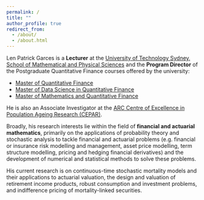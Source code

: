 ```yaml
---
permalink: /
title: ""
author_profile: true
redirect_from: 
  - /about/
  - /about.html
---
```


Len Patrick Garces is a **Lecturer** at the [University of Technology Sydney, School of Mathematical and Physical Sciences](https://www.uts.edu.au/about/faculty-science/school-mathematical-and-physical-sciences) and the **Program Director** of the Postgraduate Quantitative Finance courses offered by the university: 
  - [Master of Quantitative Finance](https://www.uts.edu.au/study/find-a-course/master-quantitative-finance)
  - [Master of Data Science in Quantitative Finance](https://www.uts.edu.au/study/find-a-course/master-data-science-quantitative-finance)
  - [Master of Mathematics and Quantitative Finance](https://www.uts.edu.au/study/find-a-course/master-mathematics-and-quantitative-finance)

He is also an Associate Investigator at the [ARC Centre of Excellence in Population Ageing Research (CEPAR)](https://cepar.edu.au/).

Broadly, his research interests lie within the field of **financial and actuarial mathematics**, primarily on the applications of probability theory and stochastic analysis to tackle financial and actuarial problems (e.g. financial or insurance risk modelling and management, asset price modelling, term structure modelling, pricing and hedging financial derivatives) and the development of numerical and statistical methods to solve these problems.

His current research is on continuous-time stochastic mortality models and their applications to actuarial valuation, the design and valuation of retirement income products, robust consumption and investment problems, and indifference pricing of mortality-linked securities.
